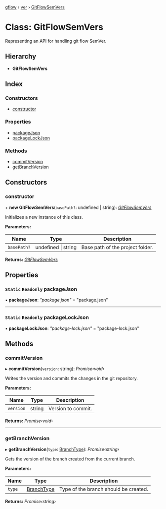 [gflow](../README.md) › [ver](../modules/ver.md) › [GitFlowSemVers](ver.gitflowsemvers.md)

# Class: GitFlowSemVers

Representing an API for handling git flow SemVer.

## Hierarchy

* **GitFlowSemVers**

## Index

### Constructors

* [constructor](ver.gitflowsemvers.md#constructor)

### Properties

* [packageJson](ver.gitflowsemvers.md#static-readonly-packagejson)
* [packageLockJson](ver.gitflowsemvers.md#static-readonly-packagelockjson)

### Methods

* [commitVersion](ver.gitflowsemvers.md#commitversion)
* [getBranchVersion](ver.gitflowsemvers.md#getbranchversion)

## Constructors

###  constructor

\+ **new GitFlowSemVers**(`basePath?`: undefined | string): *[GitFlowSemVers](ver.gitflowsemvers.md)*

Initializes a new instance of this class.

**Parameters:**

Name | Type | Description |
------ | ------ | ------ |
`basePath?` | undefined &#124; string | Base path of the project folder.  |

**Returns:** *[GitFlowSemVers](ver.gitflowsemvers.md)*

## Properties

### `Static` `Readonly` packageJson

▪ **packageJson**: *"package.json"* = "package.json"

___

### `Static` `Readonly` packageLockJson

▪ **packageLockJson**: *"package-lock.json"* = "package-lock.json"

## Methods

###  commitVersion

▸ **commitVersion**(`version`: string): *Promise‹void›*

 Writes the version and commits the changes in the git repository.

**Parameters:**

Name | Type | Description |
------ | ------ | ------ |
`version` | string | Version to commit.  |

**Returns:** *Promise‹void›*

___

###  getBranchVersion

▸ **getBranchVersion**(`type`: [BranchType](../modules/api.md#branchtype)): *Promise‹string›*

Gets the version of the branch created from the current branch.

**Parameters:**

Name | Type | Description |
------ | ------ | ------ |
`type` | [BranchType](../modules/api.md#branchtype) | Type of the branch should be created.  |

**Returns:** *Promise‹string›*
